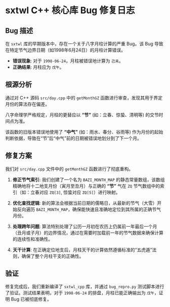 
# sxtwl C++ 核心库 Bug 修复日志

## Bug 描述

在 `sxtwl` 库的早期版本中，存在一个关于八字月柱计算的严重 Bug。该 Bug 导致在特定节气边界日期（如1998年6月24日）的月柱计算错误。

- **错误现象**: 对于 `1998-06-24`，月柱被错误地计算为 `己未`。
- **正确结果**: 月柱应为 `戊午`。

## 根源分析

通过对 C++ 源码 `src/day.cpp` 中的 `getMonthGZ` 函数进行审查，发现其用于界定月份的算法存在偏差。

八字命理学严格规定，月柱的更替应以 **“节”** (如：立春、惊蛰、清明等) 的交节时间点为准。

该函数的旧版本错误地使用了 **“中气”** (如：雨水、春分、谷雨等) 作为月份的起始判断依据，导致在“节”后“中气”前的日期被错误地划分到了下一个月。

## 修复方案

我们对 `src/day.cpp` 文件中的 `getMonthGZ` 函数进行了彻底重构。

1.  **修正节气索引**:
    我们创建了一个名为 `BAZI_MONTH_MAP` 的静态常量数组，该数组精确地将十二地支月份（寅月至丑月）与正确的 **“节”** 气在 `ZQ` 节气数组中的索引（如：立春对应 `ZQ[3]`, 惊蛰对应 `ZQ[5]`）进行映射。

2.  **优化查找逻辑**:
    新的算法会根据当前日期的儒略日，从最新的节气（大雪）开始反向遍历 `BAZI_MONTH_MAP`，确保能快速且准确地定位到其所属的正确节气月份。

3.  **处理跨年问题**:
    算法特别处理了公历一月初在农历上仍属前一年最后一个月（丑月或子月）的边界情况，通过在需要时加载前一年的节气数据来确保计算的连续性和准确性。

4.  **天干计算**:
    在正确定位地支后，月柱天干的计算依然遵循标准的“五虎遁”法则，确保了整个月柱干支的正确性。

## 验证

修复完成后，我们重新编译了 `sxtwl_cpp` 库，并通过 `bug_repro.py` 测试脚本进行了验证。测试结果表明，对于 `1998-06-24` 的排盘，月柱已能正确输出为 `戊午`，证明 Bug 已被彻底修复。

